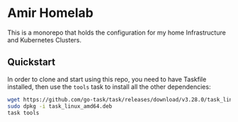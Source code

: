 # Amir Homelab

This is a monorepo that holds the configuration for my home Infrastructure and Kubernetes Clusters.

## Quickstart

In order to clone and start using this repo, you need to have Taskfile installed, then use the `tools` task to install all the other dependencies:

```bash
wget https://github.com/go-task/task/releases/download/v3.28.0/task_linux_amd64.deb
sudo dpkg -i task_linux_amd64.deb
task tools
```
